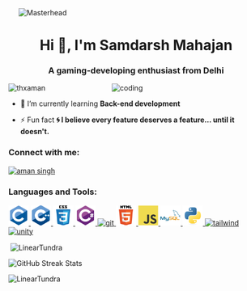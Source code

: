 <img src="https://i.giphy.com/media/v1.Y2lkPTc5MGI3NjExeWF4MmtldG9ieXZ2YmtiNm44bTE2ZGdlOWZ3eGZzd256c2lra294eCZlcD12MV9pbnRlcm5hbF9naWZfYnlfaWQmY3Q9Zw/CcwLAV11cALh3OuEJ5/giphy.gif" alt="Masterhead" style=" width: 870px; height: 300px; margin-left:20px;"/>
<h1 align="center">Hi 👋, I'm Samdarsh Mahajan</h1>
<h3 align="center">A gaming-developing enthusiast from Delhi</h3>

<img align ="right" alt="coding" width ="300" src="https://i.giphy.com/media/v1.Y2lkPTc5MGI3NjExMHNidnpkMGc3aDh3cTRjdWloc2VjNXdicnZqcXloY2k3eHE1NG0wdCZlcD12MV9pbnRlcm5hbF9naWZfYnlfaWQmY3Q9Zw/jBOOXxSJfG8kqMxT11/giphy.gif">

<p align="left"> <img src="https://komarev.com/ghpvc/?username=thxaman&label=Profile%20views&color=0e75b6&style=flat" alt="thxaman" /> </p>

- 🌱 I’m currently learning **Back-end development**

- ⚡ Fun fact **🌀 I believe every feature deserves a feature... until it doesn't.**

<h3 align="left">Connect with me:</h3>
<p align="left">
<a href="https://www.linkedin.com/in/samdarsh-mahajan/" target="blank"><img align="center" src="https://raw.githubusercontent.com/rahuldkjain/github-profile-readme-generator/master/src/images/icons/Social/linked-in-alt.svg" alt="aman singh" height="30" width="40" /></a>


<h3 align="left">Languages and Tools:</h3>
<p align="left"> <a href="https://www.cprogramming.com/" target="_blank" rel="noreferrer"> <img src="https://raw.githubusercontent.com/devicons/devicon/master/icons/c/c-original.svg" alt="c" width="40" height="40"/> </a> <a href="https://www.w3schools.com/cpp/" target="_blank" rel="noreferrer"> <img src="https://raw.githubusercontent.com/devicons/devicon/master/icons/cplusplus/cplusplus-original.svg" alt="cplusplus" width="40" height="40"/> </a> <a href="https://www.w3schools.com/css/" target="_blank" rel="noreferrer"> <img src="https://raw.githubusercontent.com/devicons/devicon/master/icons/css3/css3-original-wordmark.svg" alt="css3" width="40" height="40"/> </a> <a href="https://www.w3schools.com/cs/" target="_blank" rel="noreferrer"> <img src="https://raw.githubusercontent.com/devicons/devicon/master/icons/csharp/csharp-original.svg" alt="csharp" width="40" height="40"/>  <a href="https://git-scm.com/" target="_blank" rel="noreferrer"> <img src="https://www.vectorlogo.zone/logos/git-scm/git-scm-icon.svg" alt="git" width="40" height="40"/> </a> <a href="https://www.w3.org/html/" target="_blank" rel="noreferrer"> <img src="https://raw.githubusercontent.com/devicons/devicon/master/icons/html5/html5-original-wordmark.svg" alt="html5" width="40" height="40"/> </a> <a href="https://developer.mozilla.org/en-US/docs/Web/JavaScript" target="_blank" rel="noreferrer"> <img src="https://raw.githubusercontent.com/devicons/devicon/master/icons/javascript/javascript-original.svg" alt="javascript" width="40" height="40"/> </a> <a href="https://www.mysql.com/" target="_blank" rel="noreferrer"> <img src="https://raw.githubusercontent.com/devicons/devicon/master/icons/mysql/mysql-original-wordmark.svg" alt="mysql" width="40" height="40"/> </a> <a href="https://www.python.org" target="_blank" rel="noreferrer"> <img src="https://raw.githubusercontent.com/devicons/devicon/master/icons/python/python-original.svg" alt="python" width="40" height="40"/> </a>  <a href="https://tailwindcss.com/" target="_blank" rel="noreferrer"> <img src="https://www.vectorlogo.zone/logos/tailwindcss/tailwindcss-icon.svg" alt="tailwind" width="40" height="40"/> </a>  <a href="https://unity.com/" target="_blank" rel="noreferrer"> <img src="https://www.vectorlogo.zone/logos/unity3d/unity3d-icon.svg" alt="unity" width="40" height="40"/> </a> </p>

<p>&nbsp;<img align="center" src="https://github-readme-stats.vercel.app/api?username=LinearTundra&show_icons=true&locale=en" alt="LinearTundra" />
</p>


![GitHub Streak Stats](https://github-readme-streak-stats.herokuapp.com?user=LinearTundra)


<p>
    <img align="left" src="https://github-readme-stats.vercel.app/api/top-langs?username=LinearTundra&show_icons=true&locale=en&layout=compact" alt="LinearTundra"/>
</p>

